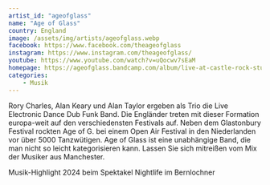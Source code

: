 ```yaml
---
artist_id: "ageofglass"
name: "Age of Glass"
country: England
image: /assets/img/artists/ageofglass.webp
facebook: https://www.facebook.com/theageofglass
instagram: https://www.instagram.com/theageofglass/
youtube: https://www.youtube.com/watch?v=uQocwv7sEaM
homepage: https://ageofglass.bandcamp.com/album/live-at-castle-rock-studios
categories:
    - Musik
---
```

Rory Charles, Alan Keary und Alan Taylor ergeben als Trio die Live Electronic Dance Dub Funk Band. Die Engländer treten mit dieser Formation europa-weit auf den verschiedensten Festivals auf. Neben dem Glastonbury Festival rockten Age of G. bei einem Open Air Festival in den Niederlanden vor über 5000 Tanzwütigen. Age of Glass ist eine unabhängige Band, die man nicht so leicht kategorisieren kann. Lassen Sie sich mitreißen vom Mix der Musiker aus Manchester.

Musik-Highlight 2024 beim Spektakel Nightlife im Bernlochner